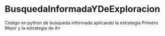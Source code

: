 # BusquedaInformadaYDeExploracion
Código en python de busqueda informada aplicando la estrategia Primero Mejor y la estrategia de A*

